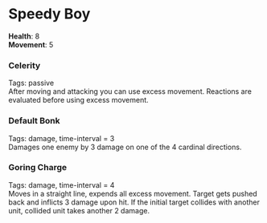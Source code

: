# Speedy Boy
**Health**: 8  
**Movement**: 5  

### Celerity
Tags: passive  
After moving and attacking you can use excess movement. Reactions are evaluated before using excess movement.

### Default Bonk
Tags: damage, time-interval = 3  
Damages one enemy by 3 damage on one of the 4 cardinal directions.

### Goring Charge
Tags: damage, time-interval = 4  
Moves in a straight line, expends all excess movement.
Target gets pushed back and inflicts 3 damage upon hit.
If the initial target collides with another unit, collided unit takes another 2 damage.
